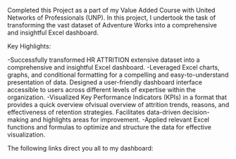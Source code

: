 Completed this Project as a part of my Value Added Course with United Networks of Professionals (UNP). In this project, I undertook the task of transforming the vast dataset of Adventure Works into a comprehensive and insightful Excel dashboard.

Key Highlights:

-Successfully transformed HR ATTRITION extensive dataset into a comprehensive and insightful Excel dashboard.
-Leveraged Excel charts, graphs, and conditional formatting for a compelling and easy-to-understand presentation of data.
Designed a user-friendly dashboard interface accessible to users across different levels of expertise within the organization.
-Visualized Key Performance Indicators (KPIs) in a format that provides a quick overview ofvisual overview of attrition trends, reasons, and effectiveness of retention strategies. Facilitates data-driven decision-making and highlights areas for improvement.
-Applied relevant Excel functions and formulas to optimize and structure the data for effective visualization.

The following links direct you all to my dashboard:

